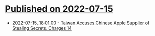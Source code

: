 # [Published on 2022-07-15](index.md)

* [2022-07-15, 18:01:00](https://slashdot.org/story/22/07/15/1533239/taiwan-accuses-chinese-apple-supplier-of-stealing-secrets-charges-14?utm_source=rss1.0mainlinkanon&utm_medium=feed) - [Taiwan Accuses Chinese Apple Supplier of Stealing Secrets, Charges 14](https://slashdot.org/story/22/07/15/1533239/taiwan-accuses-chinese-apple-supplier-of-stealing-secrets-charges-14?utm_source=rss1.0mainlinkanon&utm_medium=feed)
